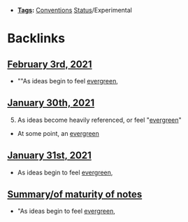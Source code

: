 - **[Tags](<Tags.md>):** [Conventions](<Conventions.md>) [Status](<Status.md>)/Experimental

# Backlinks
## [February 3rd, 2021](<February 3rd, 2021.md>)
- ""As ideas begin to feel [evergreen](<evergreen.md>),

## [January 30th, 2021](<January 30th, 2021.md>)
5. As ideas become heavily referenced, or feel "[evergreen](<evergreen.md>)"

- At some point, an [evergreen](<evergreen.md>)

## [January 31st, 2021](<January 31st, 2021.md>)
- As ideas begin to feel [evergreen](<evergreen.md>),

## [Summary/of maturity of notes](<Summary/of maturity of notes.md>)
- "As ideas begin to feel [evergreen](<evergreen.md>),

